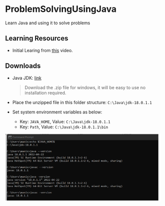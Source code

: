 # ProblemSolvingUsingJava

Learn Java and using it to solve problems

## Learning Resources

- Initial Learing from [this](https://www.youtube.com/watch?v=8cm1x4bC610&t=991s&ab_channel=Telusko) video.

## Downloads

- Java JDK: [link](https://www.oracle.com/java/technologies/downloads/)
  > Download the .zip file for windows, it will be easy to use no installation required.
- Place the unzipped file in this folder structure: `C:\Java\jdk-18.0.1.1`
- Set system environment variables as below:

  - Key: `JAVA_HOME`, Value: `C:\Java\jdk-18.0.1.1`
  - Key: `Path`, Value: `C:\Java\jdk-18.0.1.1\bin`

![CMD](/images/1.png)
